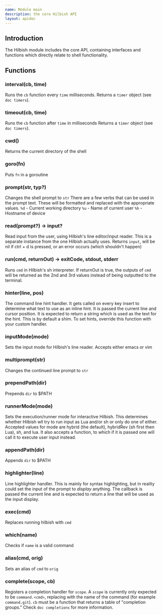 ```yaml
---
name: Module main
description: the core Hilbish API
layout: apidoc
---
```


## Introduction
The Hilbish module includes the core API, containing
interfaces and functions which directly relate to shell functionality.

## Functions
### interval(cb, time)
Runs the `cb` function every `time` milliseconds.
Returns a `timer` object (see `doc timers`).

### timeout(cb, time)
Runs the `cb` function after `time` in milliseconds
Returns a `timer` object (see `doc timers`).

### cwd()
Returns the current directory of the shell

### goro(fn)
Puts `fn` in a goroutine

### prompt(str, typ?)
Changes the shell prompt to `str`
There are a few verbs that can be used in the prompt text.
These will be formatted and replaced with the appropriate values.
`%d` - Current working directory
`%u` - Name of current user
`%h` - Hostname of device

### read(prompt?) -> input?
Read input from the user, using Hilbish's line editor/input reader.
This is a separate instance from the one Hilbish actually uses.
Returns `input`, will be nil if ctrl + d is pressed, or an error occurs (which shouldn't happen)

### run(cmd, returnOut) -> exitCode, stdout, stderr
Runs `cmd` in Hilbish's sh interpreter.
If returnOut is true, the outputs of `cmd` will be returned as the 2nd and
3rd values instead of being outputted to the terminal.

### hinter(line, pos)
The command line hint handler. It gets called on every key insert to
determine what text to use as an inline hint. It is passed the current
line and cursor position. It is expected to return a string which is used
as the text for the hint. This is by default a shim. To set hints,
override this function with your custom handler.

### inputMode(mode)
Sets the input mode for Hilbish's line reader. Accepts either emacs or vim

### multiprompt(str)
Changes the continued line prompt to `str`

### prependPath(dir)
Prepends `dir` to $PATH

### runnerMode(mode)
Sets the execution/runner mode for interactive Hilbish. This determines whether
Hilbish wll try to run input as Lua and/or sh or only do one of either.
Accepted values for mode are hybrid (the default), hybridRev (sh first then Lua),
sh, and lua. It also accepts a function, to which if it is passed one
will call it to execute user input instead.

### appendPath(dir)
Appends `dir` to $PATH

### highlighter(line)
Line highlighter handler. This is mainly for syntax highlighting, but in
reality could set the input of the prompt to *display* anything. The
callback is passed the current line and is expected to return a line that
will be used as the input display.

### exec(cmd)
Replaces running hilbish with `cmd`

### which(name)
Checks if `name` is a valid command

### alias(cmd, orig)
Sets an alias of `cmd` to `orig`

### complete(scope, cb)
Registers a completion handler for `scope`.
A `scope` is currently only expected to be `command.<cmd>`,
replacing <cmd> with the name of the command (for example `command.git`).
`cb` must be a function that returns a table of "completion groups."
Check `doc completions` for more information.

